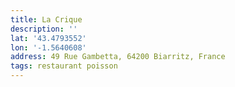 ```yaml
---
title: La Crique
description: ''
lat: '43.4793552'
lon: '-1.5640608'
address: 49 Rue Gambetta, 64200 Biarritz, France
tags: restaurant poisson
---
```

